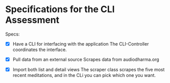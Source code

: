 # Specifications for the CLI Assessment

Specs:
- [x] Have a CLI for interfacing with the application
		The CLI-Controller coordinates the interface. 
- [x] Pull data from an external source
		Scrapes data from audiodharma.org
- [x] Import both list and detail views
		The scraper class scrapes the five most recent meditations, and in the CLi you can pick which one you want. 


